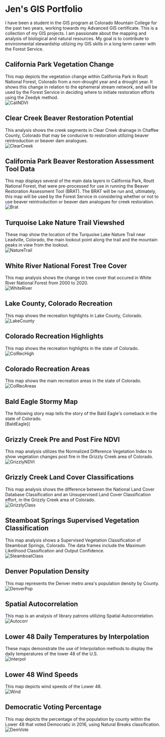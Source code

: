 # Jen's GIS Portfolio

I have been a student in the GIS program at Colorado Mountain College for the past two years, working towards my Advanced GIS certificate.  This is a collection of my GIS projects.  I am passionate about the mapping and analysis of biological and natural resources.  My goal is to contribute to environmental stewardship utilzing my GIS skills in a long term career with the Forest Service.     

## California Park Vegetation Change
This map depicts the vegetation change within California Park in Routt National Forest, Colorado from a non-drought year and a drought year.  It shows this change in relation to the ephemeral stream network, and will be used by the Forest Service in deciding where to initiate restoration efforts using the Zeedyk method.  
![CaliNDVI](California_Park_NDVI_v2.jpg)

## Clear Creek Beaver Restoration Potential 
This analysis shows the creek segments in Clear Creek drainage in Chaffee County, Colorado that may be conducive to restoration utilizing beaver reintroduction or beaver dam analogues.  
![ClearCreek](Project_Beaver_Restoration.jpg)

## California Park Beaver Restoration Assessment Tool Data
This map displays several of the main data layers in California Park, Routt National Forest, that were pre-processed for use in running the Beaver Restoration Assessment Tool (BRAT).  The BRAT will be run and, ultimately, this map will be used by the Forest Service in considering whether or not to use beaver reintroduction or beaver dam analogues for creek restoration.
![Brat](California_Park_Brat.jpg)

## Turquoise Lake Nature Trail Viewshed 
These map show the location of the Turquoise Lake Nature Trail near Leadville, Colorado, the main lookout point along the trail and the mountain peaks in view from the lookout.  
![NatureTrail](Turquoise_Lake_NatureTrail_Viewshed.jpg)

## White River National Forest Tree Cover 
This map analysis shows the change in tree cover that occured in White River National Forest from 2000 to 2020.  
![WhiteRiver](White_River_National_Forest_Tree_Cover.jpg)

## Lake County, Colorado Recreation 
This map shows the recreation highlights in Lake County, Colorado.  
![LakeCounty](Lake_County_Recreation.jpg)

## Colorado Recreation Highlights
This map shows the recreation highlights in the state of Colorado.  
![ColRecHigh](Colorado_Recreation_Highlights.jpg)

## Colorado Recreation Areas
This map shows the main recreation areas in the state of Colorado.  
![ColRecAreas](Colorado_Recreation_Areas.jpg) 
## Bald Eagle Stormy Map 
The following story map tells the story of the Bald Eagle's comeback in the state of Colorado.  
[BaldEagle](

## Grizzly Creek Pre and Post Fire NDVI
This map analysis utilizes the Normalized Difference Vegetation Index to show vegetation changes post fire in the Grizzly Creek area of Colorado.  
![GrizzlyNDVI](GrizzlyCreek_NDVI.jpg)

## Grizzly Creek Land Cover Classifications 
This map analysis shows the difference between the National Land Cover Database Classification and an Unsupervised Land Cover Classification effort, in the Grizzly Creek area of Colorado.  
![GrizzlyClass](GrizzyCreek_Classification.jpg)

## Steamboat Springs Supervised Vegetation Classification
This map analysis shows a Supervised Vegetation Classification of Steamboat Springs, Colorado. The data frames include the Maximum Likelihood Classification and Output Confidence.  
![SteamboatClass](Steamboat_Supervised_Veg_Classification.jpg)

## Denver Population Density
This map represents the Denver metro area's population density by County. 
![DenverPop](Denver_Population_Density_County.jpg)

## Spatial Autocorrelation
This map is an analysis of library patrons utilizing Spatial Autocorrelation.  
![Autocorr](Library_Patron_Autocorr.jpg)

## Lower 48 Daily Temperatures by Interpolation
These maps demonstrate the use of Interpolation methods to display the daily temperatures of the lower 48 of the U.S.  
![Interpol](Lower_48_Interpolation.jpg)

## Lower 48 Wind Speeds
This map depicts wind speeds of the Lower 48.  
![Wind](Lower_48_Wind_Speed.jpg)

## Democratic Voting Percentage 
This map depicts the percentage of the population by county within the Lower 48 that voted Democratic in 2016, using Natural Breaks classification.  
![DemVote](Percentage_Voting.jpg)
